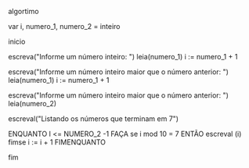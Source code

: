 algortimo

var 
  i, numero_1, numero_2 = inteiro

inicio 

  escreva("Informe um número inteiro: ")
  leia(numero_1)
  i := numero_1 + 1

  escreva("Informe um número inteiro maior que o número anterior: ")
  leia(numero_1)
  i := numero_1 + 1

  escreva("Informe um número inteiro maior que o número anterior: ")
  leia(numero_2)

  escreval("Listando os números que terminam em 7")

  ENQUANTO   I <= NUMERO_2 -1 FAÇA
    se i mod 10 = 7 ENTÃO
      escreval (i)
    fimse
      i := i + 1
   FIMENQUANTO

  fim
    
